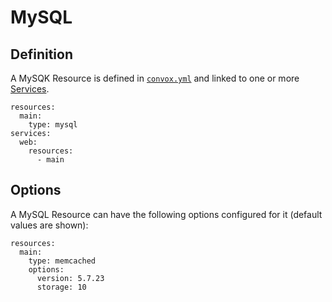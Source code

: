 # MySQL

## Definition

A MySQK Resource is defined in [`convox.yml`](../../../../configuration/convox-yml.md) and linked to one or more [Services](../service.md).

    resources:
      main:
        type: mysql
    services:
      web:
        resources:
          - main

## Options

A MySQL Resource can have the following options configured for it (default values are shown):

    resources:
      main:
        type: memcached
        options:
          version: 5.7.23
          storage: 10
